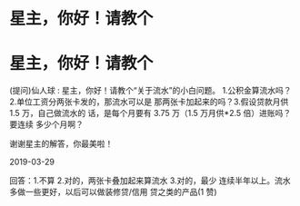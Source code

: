 # 星主，你好！请教个

# 星主，你好！请教个

(提问)仙人球 : 星主，你好！请教个“关于流水”的小白问题。 1.公积金算流水吗？2.单位工资分两张卡发的，那流水可以是 那两张卡加起来的吗？3.假设贷款月供 1.5 万，自己做流水的 话，是每个月要有 3.75 万（1.5 万月供*2.5 倍）进账吗？要连续 多少个月啊？

谢谢星主的解答，你最美啦！

2019-03-29

回答：1.不算 2.对的，两张卡叠加起来算流水 3.对的，最少 连续半年以上。流水多做一些更好，以后可以做装修贷/信用 贷之类的产品(1 赞)